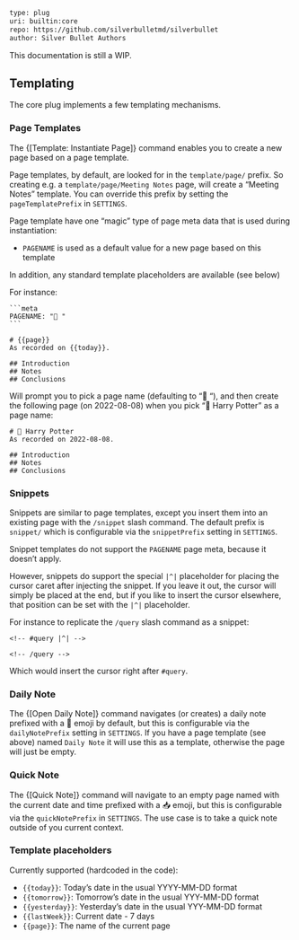 ```meta
type: plug
uri: builtin:core
repo: https://github.com/silverbulletmd/silverbullet
author: Silver Bullet Authors
```

This documentation is still a WIP.

## Templating
The core plug implements a few templating mechanisms.

### Page Templates
The {[Template: Instantiate Page]} command enables you to create a new page based on a page template. 

Page templates, by default, are looked for in the `template/page/` prefix. So creating e.g. a `template/page/Meeting Notes` page, will create a “Meeting Notes” template. You can override this prefix by setting the `pageTemplatePrefix` in `SETTINGS`.

Page template have one “magic” type of page meta data that is used during instantiation:

* `PAGENAME` is used as a default value for a new page based on this template

In addition, any standard template placeholders are available (see below)

For instance:

    ```meta
    PAGENAME: "📕 "
    ```

    # {{page}}
    As recorded on {{today}}.
    
    ## Introduction
    ## Notes
    ## Conclusions

Will prompt you to pick a page name (defaulting to “📕 “), and then create the following page (on 2022-08-08) when you pick “📕 Harry Potter” as a page name:

    # 📕 Harry Potter
    As recorded on 2022-08-08.
    
    ## Introduction
    ## Notes
    ## Conclusions

### Snippets
Snippets are similar to page templates, except you insert them into an existing page with the `/snippet` slash command. The default prefix is `snippet/` which is configurable via the `snippetPrefix` setting in `SETTINGS`.

Snippet templates do not support the `PAGENAME` page meta, because it doesn’t apply.

However, snippets do support the special `|^|` placeholder for placing the cursor caret after injecting the snippet. If you leave it out, the cursor will simply be placed at the end, but if you like to insert the cursor elsewhere, that position can be set with the `|^|` placeholder.

For instance to replicate the `/query` slash command as a snippet:

    <!-- #query |^| -->

    <!-- /query -->

Which would insert the cursor right after `#query`.

### Daily Note
The {[Open Daily Note]} command navigates (or creates) a daily note prefixed with a 📅 emoji by default, but this is configurable via the `dailyNotePrefix` setting in `SETTINGS`. If you have a page template (see above) named `Daily Note` it will use this as a template, otherwise the page will just be empty. 

### Quick Note
The {[Quick Note]} command will navigate to an empty page named with the current date and time prefixed with a 📥 emoji, but this is configurable via the `quickNotePrefix` in `SETTINGS`. The use case is to take a quick note outside of you current context. 

### Template placeholders
Currently supported (hardcoded in the code):

* `{{today}}`: Today’s date in the usual YYYY-MM-DD format
* `{{tomorrow}}`: Tomorrow’s date in the usual YYY-MM-DD format
* `{{yesterday}}`: Yesterday’s date in the usual YYY-MM-DD format
* `{{lastWeek}}`: Current date - 7 days
* `{{page}}`: The name of the current page
